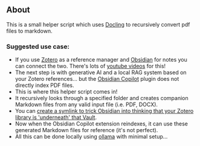 ## About

This is a small helper script which uses [Docling](https://github.com/DS4SD/docling) to recursively convert pdf files to markdown.

### Suggested use case:

- If you use [Zotero](https://www.zotero.org/) as a reference manager and [Obsidian](https://obsidian.md/) for notes you can connect the two. There's lots of [youtube videos](https://www.youtube.com/watch?v=XY7NfgtnT6A) for this!
- The next step is with generative AI and a local RAG system based on your Zotero references... but the [Obsidian Copilot](https://github.com/logancyang/obsidian-copilot) plugin does not directly index PDF files.
- This is where this helper script comes in!
- It recursively looks through a specified folder and creates companion Markdown files from any valid input file (i.e. PDF, DOCX).
- You can [create a symlink to trick Obsidian into thinking that your Zotero library is 'underneath' that Vault](https://forum.obsidian.md/t/new-plugin-citations-with-zotero/9793/390?u=transilluminate).
- Now when the Obsidian Copilot extension reindexes, it can use these generated Markdown files for reference (it's not perfect).
- All this can be done locally using [ollama](https://ollama.com/) with minimal setup...
